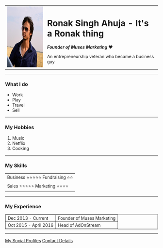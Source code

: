 <!DOCTYPE html>
<html lang="en" dir="ltr">

<head>
  <meta charset="utf-8">
  <title>Ronak's New ❤</title>
</head>

<body>
  <table cellspacing="20">
    <tr>
      <td><img src="profile.jpg" alt="Image Not Found" style="width:200px;height:200px;"></td>
      <td><h1>Ronak Singh Ahuja - It's a Ronak thing</h1>
      <p><em><strong>Founder of Muses Marketing</strong></em> ❤️</p>
      <p>An entrepreneurship veteran who became a business guy</p></td>
    </tr>
  </table>
  <hr>
  <h3>What I do</h3>
  <ul>
  <li>Work</li>
  <li>Play</li>
  <li>Travel</li>
  <li>Sell</li>
  </ul>
  <hr>
  <h3>My Hobbies</h3>
  <ol>
    <li>Music</li>
    <li>Netflix</li>
    <li>Cooking</li>
    </ol>
    <hr>
    <h3>My Skills</h3>
    <table>
      <tr cellspacing="10">
        <td>Business ⭐️⭐️⭐️⭐️⭐️ Fundraising ⭐️⭐️</td>
        </tr>
        <tr>
        <td>Sales ⭐️⭐️⭐️⭐️⭐️ Marketing ⭐️⭐️⭐️⭐️</td>
        </tr>
    </table>
    <hr>
    <h3>My Experience</h3>
    <table border="1">
      <tr>
        <td>Dec 2013 - Current</td>
        <td>Founder of Muses Marketing</td>
      </tr>
      <tr>
        <td>Oct 2015 - April 2016</td>
        <td>Head of AdOnStream</td>
      </tr>
    </table>
    <hr/>
  <a href="Profiles.html">My Social Profiles</a>
  <a href="Contact.html">Contact Details</a>
</body>

</html>
